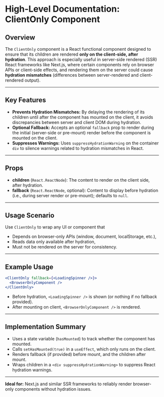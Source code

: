 # High-Level Documentation: ClientOnly Component

## Overview

The `ClientOnly` component is a React functional component designed to ensure that its children are rendered **only on the client-side, after hydration**. This approach is especially useful in server-side rendered (SSR) React frameworks like Next.js, where certain components rely on browser APIs or client-side effects, and rendering them on the server could cause **hydration mismatches** (differences between server-rendered and client-rendered output).

---

## Key Features

- **Prevents Hydration Mismatches:** By delaying the rendering of its children until after the component has mounted on the client, it avoids discrepancies between server and client DOM during hydration.
- **Optional Fallback:** Accepts an optional `fallback` prop to render during the initial (server-side or pre-mount) render before the component is mounted on the client.
- **Suppresses Warnings:** Uses `suppressHydrationWarning` on the container `div` to silence warnings related to hydration mismatches in React.

---

## Props

- **children** (`React.ReactNode`): The content to render on the client side, after hydration.
- **fallback** (`React.ReactNode`, optional): Content to display before hydration (i.e., during server render or pre-mount); defaults to `null`.

---

## Usage Scenario

Use `ClientOnly` to wrap any UI or component that

- Depends on browser-only APIs (window, document, localStorage, etc.),
- Reads data only available after hydration,
- Must not be rendered on the server for consistency.

---

## Example Usage

```jsx
<ClientOnly fallback={<LoadingSpinner />}>
  <BrowserOnlyComponent />
</ClientOnly>
```

- Before hydration, `<LoadingSpinner />` is shown (or nothing if no fallback provided).
- After mounting on client, `<BrowserOnlyComponent />` is rendered.

---

## Implementation Summary

- Uses a state variable (`hasMounted`) to track whether the component has mounted.
- Calls `setHasMounted(true)` in a `useEffect`, which only runs on the client.
- Renders fallback (if provided) before mount, and the children after mount.
- Wraps children in a `<div suppressHydrationWarning>` to suppress React hydration warnings.

---

**Ideal for:** Next.js and similar SSR frameworks to reliably render browser-only components without hydration issues.
